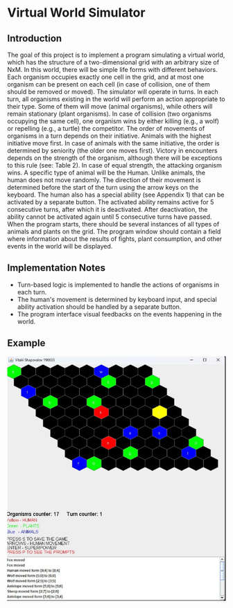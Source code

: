 # Virtual World Simulator

## Introduction

The goal of this project is to implement a program simulating a virtual world, which has the structure of a two-dimensional grid with an arbitrary size of NxM. In this world, there will be simple life forms with different behaviors. Each organism occupies exactly one cell in the grid, and at most one organism can be present on each cell (in case of collision, one of them should be removed or moved).
The simulator will operate in turns. In each turn, all organisms existing in the world will perform an action appropriate to their type. Some of them will move (animal organisms), while others will remain stationary (plant organisms). In case of collision (two organisms occupying the same cell), one organism wins by either killing (e.g., a wolf) or repelling (e.g., a turtle) the competitor. The order of movements of organisms in a turn depends on their initiative. Animals with the highest initiative move first. In case of animals with the same initiative, the order is determined by seniority (the older one moves first). Victory in encounters depends on the strength of the organism, although there will be exceptions to this rule (see: Table 2). In case of equal strength, the attacking organism wins. A specific type of animal will be the Human. Unlike animals, the human does not move randomly. The direction of their movement is determined before the start of the turn using the arrow keys on the keyboard. The human also has a special ability (see Appendix 1) that can be activated by a separate button. The activated ability remains active for 5 consecutive turns, after which it is deactivated. After deactivation, the ability cannot be activated again until 5 consecutive turns have passed. When the program starts, there should be several instances of all types of animals and plants on the grid. The program window should contain a field where information about the results of fights, plant consumption, and other events in the world will be displayed.

## Implementation Notes

- Turn-based logic is implemented to handle the actions of organisms in each turn.
- The human's movement is determined by keyboard input, and special ability activation should be handled by a separate button.
- The program interface visual feedbacks on the events happening in the world.

## Example

![Map](example/example.jpg)
